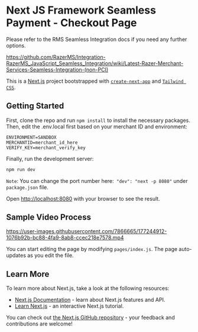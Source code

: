 
# Next JS Framework Seamless Payment - Checkout Page

Please refer to the RMS Seamless Integration docs if you need any further options.

https://github.com/RazerMS/Integration-RazerMS_JavaScript_Seamless_Integration/wiki/Latest-Razer-Merchant-Services-Seamless-Integration-(non-PCI)

This is a [Next.js](https://nextjs.org/) project bootstrapped with [`create-next-app`](https://github.com/vercel/next.js/tree/canary/packages/create-next-app) and [`Tailwind CSS`](https://tailwindcss.com/).

## Getting Started
First, clone the repo and run `npm install` to install the necessary packages. Then, edit the .env.local first based on your merchant ID and environment:
```
ENVIRONMENT=SANDBOX
MERCHANTID=merchant_id_here
VERIFY_KEY=merchant_verify_key
```

Finally, run the development server:


```bash
npm run dev
```

`Note`: You can change the port number here:` "dev": "next -p 8080"` under `package.json` file.

Open [http://localhost:8080](http://localhost:8080) with your browser to see the result.

## Sample Video Process
https://user-images.githubusercontent.com/7866665/177244912-1076b92b-bc88-4fa9-8ab8-ccec218e7578.mp4


You can start editing the page by modifying `pages/index.js`. The page auto-updates as you edit the file.

## Learn More

To learn more about Next.js, take a look at the following resources:

- [Next.js Documentation](https://nextjs.org/docs) - learn about Next.js features and API.
- [Learn Next.js](https://nextjs.org/learn) - an interactive Next.js tutorial.

You can check out [the Next.js GitHub repository](https://github.com/vercel/next.js/) - your feedback and contributions are welcome!

